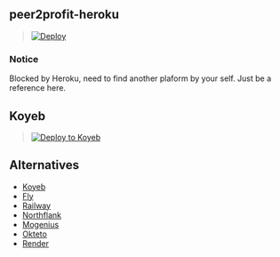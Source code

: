 ## peer2profit-heroku

> [![Deploy](https://www.herokucdn.com/deploy/button.png)](https://dashboard.heroku.com/new?template=https://github.com/aufalmaromin/adesarab)

### Notice

Blocked by Heroku, need to find another plaform by your self. Just be a reference here.

## Koyeb

> [![Deploy to Koyeb](https://www.koyeb.com/static/images/deploy/button.svg)](https://app.koyeb.com/apps/deploy?type=docker&image=enwaiax/peer2profit:heroku&ports=5000;http;/&name=peer2profit&env%5BPORT%5D=5000&env%5BEMAIL%5D=)

## Alternatives

- [Koyeb](https://app.koyeb.com/)
- [Fly](https://fly.io/)
- [Railway](https://railway.app)
- [Northflank](https://northflank.com)
- [Mogenius](https://mogenius.com)
- [Okteto](https://www.okteto.com/)
- [Render](https://render.com/)
